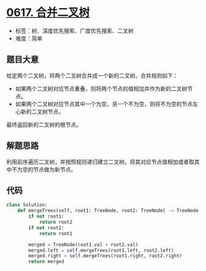 # [0617. 合并二叉树](https://leetcode.cn/problems/merge-two-binary-trees)

- 标签：树、深度优先搜索、广度优先搜索、二叉树
- 难度：简单

## 题目大意

给定两个二叉树，将两个二叉树合并成一个新的二叉树。合并规则如下：

- 如果两个二叉树对应节点重叠，则将两个节点的值相加并作为新的二叉树节点。
- 如果两个二叉树对应节点其中一个为空，另一个不为空，则将不为空的节点左心新的二叉树节点。

最终返回新的二叉树的根节点。

## 解题思路

利用前序遍历二叉树，并按照规则递归建立二叉树。将其对应节点值相加或者取其中不为空的节点做为新节点。

## 代码

```Python
class Solution:
    def mergeTrees(self, root1: TreeNode, root2: TreeNode) -> TreeNode:
        if not root1:
            return root2
        if not root2:
            return root1

        merged = TreeNode(root1.val + root2.val)
        merged.left = self.mergeTrees(root1.left, root2.left)
        merged.right = self.mergeTrees(root1.right, root2.right)
        return merged

```


